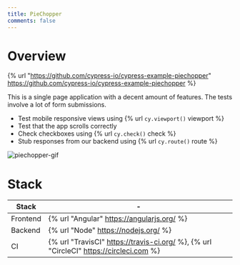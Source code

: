 ```yaml
---
title: PieChopper
comments: false
---
```


# Overview

{% url "https://github.com/cypress-io/cypress-example-piechopper" https://github.com/cypress-io/cypress-example-piechopper %}

This is a single page application with a decent amount of features. The tests involve a lot of form submissions.

- Test mobile responsive views using {% url `cy.viewport()` viewport %}
- Test that the app scrolls correctly
- Check checkboxes using {% url `cy.check()` check %}
- Stub responses from our backend using {% url `cy.route()` route %}

![piechopper-gif](https://cloud.githubusercontent.com/assets/1268976/12985444/ad14159c-d0c0-11e5-8e50-2b64a1d389ac.gif)

# Stack

Stack | -
 -- | --
Frontend | {% url "Angular" https://angularjs.org/ %}
Backend | {% url "Node" https://nodejs.org/ %}
CI | {% url "TravisCI" https://travis-ci.org/ %}, {% url "CircleCI" https://circleci.com %}
